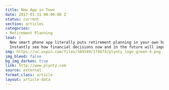 ```yaml
---
title: New App in Town
date: 2017-01-31 00:00:00 Z
status: current
section: articles
categories: 
- Retirement Planning
lead: |
  New smart phone app literally puts retirement planning in your own hands.
  Instantly see how financial decisions now and in the future will impact your retirement income.
img: https://uc.uxpin.com/files/169349/174674/plynty_logo_green-4.png
img_bleed: false
bg_img_darken: true
link: http://www.plynty.com
source: external
format_class: article
layout: article-data
---
```


